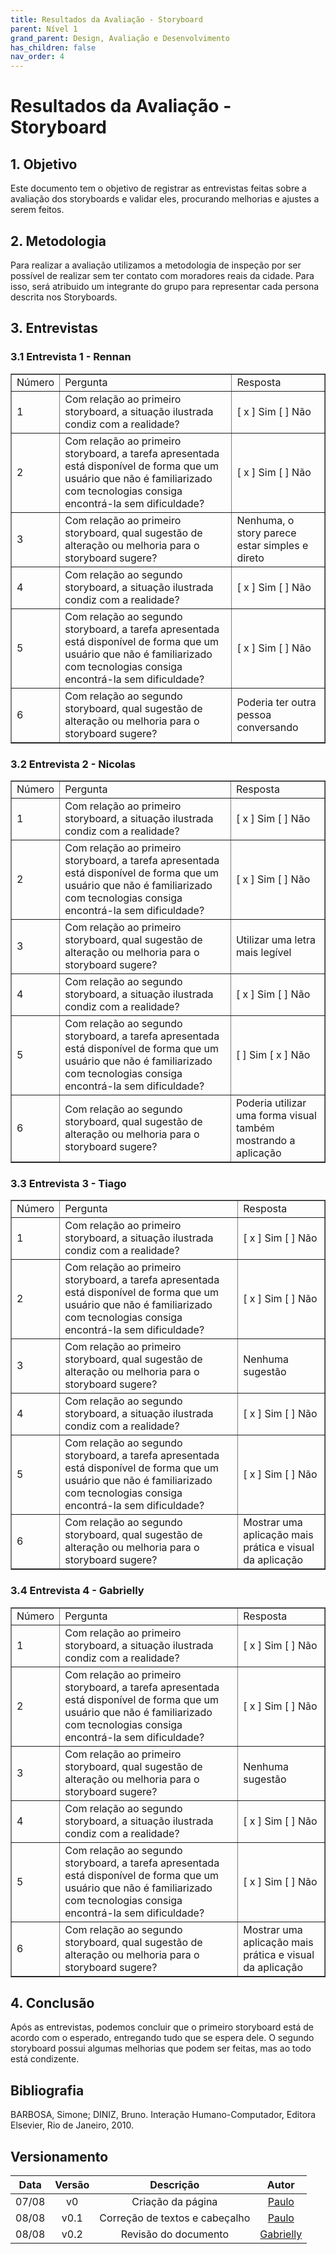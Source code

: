 ```yaml
---
title: Resultados da Avaliação - Storyboard
parent: Nível 1
grand_parent: Design, Avaliação e Desenvolvimento
has_children: false
nav_order: 4
---
```


# Resultados da Avaliação - Storyboard

## 1. Objetivo

Este documento tem o objetivo de registrar as entrevistas feitas sobre a avaliação dos storyboards e validar eles, procurando melhorias e ajustes a serem feitos.

## 2. Metodologia 

 Para realizar a avaliação utilizamos a metodologia de inspeção por ser possível de realizar sem ter contato com moradores reais da cidade. Para isso, será atribuido um integrante do grupo para representar cada persona descrita nos Storyboards.

## 3. Entrevistas

### 3.1 Entrevista 1 - Rennan

<table border="1">
    <tr>
        <td>Número</td>
        <td>Pergunta</td>
        <td>Resposta</td>
    </tr>
    <tr>
        <td>1</td>
        <td>Com relação ao primeiro storyboard, a situação ilustrada condiz com a realidade?</td>
        <td>[ x ] Sim [ ] Não</td>
    </tr>
    <tr>
        <td>2</td>
        <td>Com relação ao primeiro storyboard, a tarefa apresentada está disponível de forma que um usuário que não é familiarizado com tecnologias consiga encontrá-la sem dificuldade?</td>
        <td>[ x ] Sim [ ] Não </td>
    </tr>
    <tr>
        <td>3</td>
        <td>Com relação ao primeiro storyboard, qual sugestão de alteração ou melhoria para o storyboard sugere?</td>
        <td>Nenhuma, o story parece estar simples e direto</td>
    </tr>
    <tr>
        <td>4</td>
        <td>Com relação ao segundo storyboard, a situação ilustrada condiz com a realidade?</td>
        <td>[ x ] Sim [ ] Não </td>
    </tr>
    <tr>
        <td>5</td>
        <td>Com relação ao segundo storyboard, a tarefa apresentada está disponível de forma que um usuário que não é familiarizado com tecnologias consiga encontrá-la sem dificuldade?</td>
        <td>[ x ] Sim [ ] Não </td>
    </tr>
    <tr>
        <td>6</td>
       <td>Com relação ao segundo storyboard, qual sugestão de alteração ou melhoria para o storyboard sugere?</td>
        <td>Poderia ter outra pessoa conversando</td>
    </tr>

</table>

### 3.2 Entrevista 2 - Nicolas

<table border="1">
    <tr>
        <td>Número</td>
        <td>Pergunta</td>
        <td>Resposta</td>
    </tr>
    <tr>
        <td>1</td>
        <td>Com relação ao primeiro storyboard, a situação ilustrada condiz com a realidade?</td>
        <td>[ x ] Sim [ ] Não</td>
    </tr>
    <tr>
        <td>2</td>
        <td>Com relação ao primeiro storyboard, a tarefa apresentada está disponível de forma que um usuário que não é familiarizado com tecnologias consiga encontrá-la sem dificuldade?</td>
        <td>[ x ] Sim [ ] Não </td>
    </tr>
    <tr>
        <td>3</td>
        <td>Com relação ao primeiro storyboard, qual sugestão de alteração ou melhoria para o storyboard sugere?</td>
        <td>Utilizar uma letra mais legível</td>
    </tr>
    <tr>
        <td>4</td>
        <td>Com relação ao segundo storyboard, a situação ilustrada condiz com a realidade?</td>
        <td>[ x ] Sim [ ] Não </td>
    </tr>
    <tr>
        <td>5</td>
        <td>Com relação ao segundo storyboard, a tarefa apresentada está disponível de forma que um usuário que não é familiarizado com tecnologias consiga encontrá-la sem dificuldade?</td>
        <td>[  ] Sim [ x ] Não </td>
    </tr>
    <tr>
        <td>6</td>
       <td>Com relação ao segundo storyboard, qual sugestão de alteração ou melhoria para o storyboard sugere?</td>
        <td>Poderia utilizar uma forma visual também mostrando a aplicação</td>
    </tr>

</table>

### 3.3 Entrevista 3 - Tiago

<table border="1">
    <tr>
        <td>Número</td>
        <td>Pergunta</td>
        <td>Resposta</td>
    </tr>
    <tr>
        <td>1</td>
        <td>Com relação ao primeiro storyboard, a situação ilustrada condiz com a realidade?</td>
        <td>[ x ] Sim [ ] Não</td>
    </tr>
    <tr>
        <td>2</td>
        <td>Com relação ao primeiro storyboard, a tarefa apresentada está disponível de forma que um usuário que não é familiarizado com tecnologias consiga encontrá-la sem dificuldade?</td>
        <td>[ x ] Sim [ ] Não </td>
    </tr>
    <tr>
        <td>3</td>
        <td>Com relação ao primeiro storyboard, qual sugestão de alteração ou melhoria para o storyboard sugere?</td>
        <td>Nenhuma sugestão</td>
    </tr>
    <tr>
        <td>4</td>
        <td>Com relação ao segundo storyboard, a situação ilustrada condiz com a realidade?</td>
        <td>[ x ] Sim [ ] Não </td>
    </tr>
    <tr>
        <td>5</td>
        <td>Com relação ao segundo storyboard, a tarefa apresentada está disponível de forma que um usuário que não é familiarizado com tecnologias consiga encontrá-la sem dificuldade?</td>
        <td>[ x ] Sim [ ] Não </td>
    </tr>
    <tr>
        <td>6</td>
       <td>Com relação ao segundo storyboard, qual sugestão de alteração ou melhoria para o storyboard sugere?</td>
        <td>Mostrar uma aplicação mais prática e visual da aplicação</td>
    </tr>

</table>

### 3.4 Entrevista 4 - Gabrielly

<table border="1">
    <tr>
        <td>Número</td>
        <td>Pergunta</td>
        <td>Resposta</td>
    </tr>
    <tr>
        <td>1</td>
        <td>Com relação ao primeiro storyboard, a situação ilustrada condiz com a realidade?</td>
        <td>[ x ] Sim [ ] Não</td>
    </tr>
    <tr>
        <td>2</td>
        <td>Com relação ao primeiro storyboard, a tarefa apresentada está disponível de forma que um usuário que não é familiarizado com tecnologias consiga encontrá-la sem dificuldade?</td>
        <td>[ x ] Sim [ ] Não </td>
    </tr>
    <tr>
        <td>3</td>
        <td>Com relação ao primeiro storyboard, qual sugestão de alteração ou melhoria para o storyboard sugere?</td>
        <td>Nenhuma sugestão</td>
    </tr>
    <tr>
        <td>4</td>
        <td>Com relação ao segundo storyboard, a situação ilustrada condiz com a realidade?</td>
        <td>[ x ] Sim [ ] Não </td>
    </tr>
    <tr>
        <td>5</td>
        <td>Com relação ao segundo storyboard, a tarefa apresentada está disponível de forma que um usuário que não é familiarizado com tecnologias consiga encontrá-la sem dificuldade?</td>
        <td>[ x ] Sim [ ] Não </td>
    </tr>
    <tr>
        <td>6</td>
       <td>Com relação ao segundo storyboard, qual sugestão de alteração ou melhoria para o storyboard sugere?</td>
        <td>Mostrar uma aplicação mais prática e visual da aplicação</td>
    </tr>

</table>

## 4. Conclusão

Após as entrevistas, podemos concluir que o primeiro storyboard está de acordo com o esperado, entregando tudo que se espera dele. O segundo storyboard possui algumas melhorias que podem ser feitas, mas ao todo está condizente.

## Bibliografia

BARBOSA, Simone; DINIZ, Bruno. Interação Humano-Computador, Editora Elsevier, Rio de Janeiro, 2010.

## Versionamento

| Data  | Versão |           Descrição            |                       Autor                        |
| :---: | :----: | :----------------------------: | :------------------------------------------------: |
| 07/08 |   v0   |       Criação da página        | [Paulo](https://github.com/paulomacieltorresfilho) |
| 08/08 |  v0.1  | Correção de textos e cabeçalho | [Paulo](https://github.com/paulomacieltorresfilho) |
| 08/08 |  v0.2  |      Revisão do documento      | [Gabrielly](https://github.com/GabriellyAssuncao)  |
